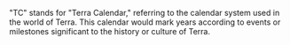 "TC" stands for "Terra Calendar," referring to the calendar system used in the world of Terra. This calendar would mark years according to events or milestones significant to the history or culture of Terra.